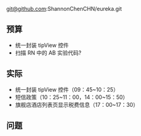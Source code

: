 
git@github.com:ShannonChenCHN/eureka.git


## 预算

- 统一封装 tipView 控件
- 扫描 RN 中的 AB 实验代码?


## 实际

- 统一封装 tipView 控件（09：45~10：25）
- 短信政策（10：25~11：00，14：00~15：50）
- 旗舰店酒店列表页显示税费信息（17：00~17：30）

## 问题


